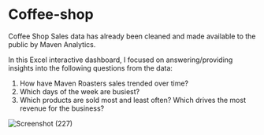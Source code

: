 # Coffee-shop

Coffee Shop Sales data has already been cleaned and made available to the public by Maven Analytics. 

In this Excel interactive dashboard, I focused on answering/providing insights into the following questions from the data:
1. How have Maven Roasters sales trended over time?
2. Which days of the week are busiest?
3. Which products are sold most and least often? Which drives the most revenue for the business?
   
![Screenshot (227)](https://github.com/pratiraut/Coffee-shop/assets/146583441/b15b2f49-866f-493f-bcd9-4a6115c1f85d)
